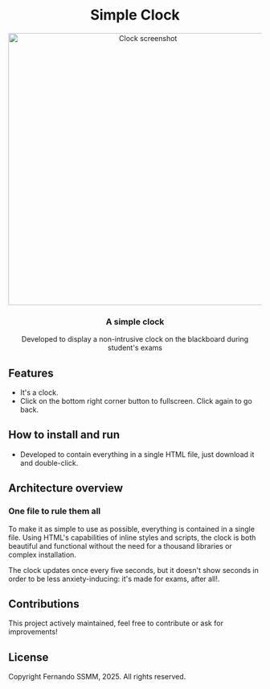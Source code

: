 <h1 align="center">
  <br>
    Simple Clock
  <br>
</h1>

<div align="center">
	<img height="540" alt="Clock screenshot" src="https://github.com/user-attachments/assets/f342e41b-1361-428c-a322-4ed013ee6234" />
	<h3>A simple clock</h3>
	<p>Developed to display a non-intrusive clock on the blackboard during student's exams</p>
</div>

## Features
- It's a clock.
- Click on the bottom right corner button to fullscreen. Click again to go back.

## How to install and run
- Developed to contain everything in a single HTML file, just download it and double-click.

## Architecture overview
### One file to rule them all
To make it as simple to use as possible, everything is contained in a single file. Using HTML's capabilities of inline styles and scripts, the clock is both beautiful and functional without the need for a thousand libraries or complex installation.

The clock updates once every five seconds, but it doesn't show seconds in order to be less anxiety-inducing: it's made for exams, after all!.

## Contributions
This project actively maintained, feel free to contribute or ask for improvements!

## License
Copyright Fernando SSMM, 2025. All rights reserved.








